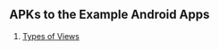 ## APKs to the Example Android Apps

1. [Types of Views](https://github.com/infiniteoverflow/beginners/blob/master/Android/Android%20Examples/Types%20of%20Views%20in%20Android/Types%20of%20Views.apk)
